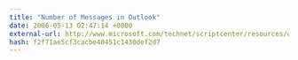 ```yaml
---
title: "Number of Messages in Outlook"
date: 2006-05-13 02:47:14 +0000
external-url: http://www.microsoft.com/technet/scriptcenter/resources/officetips/mar05/tips0310.mspx
hash: f2f71ae5cf3cacbe40451c1430def2d7
---
```



